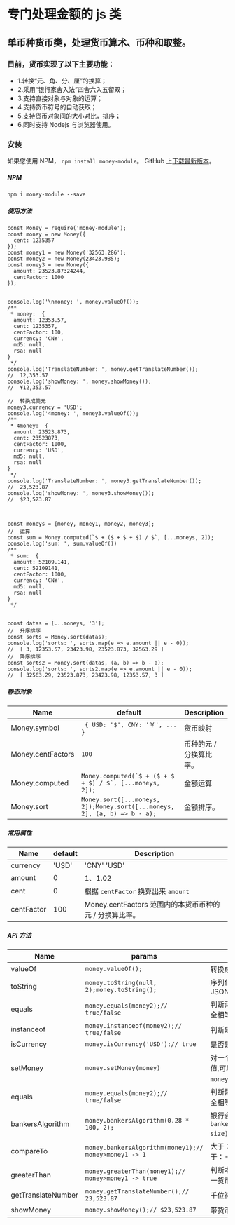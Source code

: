 # 专门处理金额的 js 类

## 单币种货币类，处理货币算术、币种和取整。

### 目前，货币实现了以下主要功能：
 * 1.转换“元、角、分、厘”的换算；
 * 2.采用“银行家舍入法”四舍六入五留双；
 * 3.支持直接对象与对象的运算；
 * 4.支持货币符号的自动获取；
 * 5.支持货币对象间的大小对比，排序；
 * 6.同时支持 Nodejs 与浏览器使用。

### 安装

如果您使用 NPM， `npm install money-module`。 GitHub 上[下载最新版本](https://github.com/TaimuJietai/money-module/releases/tag/1.0.1)。

##### NPM
```
npm i money-module --save
```

##### 使用方法
```
const Money = require('money-module');
const money = new Money({
  cent: 1235357
});
const money1 = new Money('32563.286');
const money2 = new Money(23423.985);
const money3 = new Money({
  amount: 23523.87324244,
  centFactor: 1000
});


console.log('\nmoney: ', money.valueOf());
/**
 * money:  {
  amount: 12353.57,
  cent: 1235357,
  centFactor: 100,
  currency: 'CNY',
  md5: null,
  rsa: null
}
 */
console.log('TranslateNumber: ', money.getTranslateNumber());
//  12,353.57
console.log('showMoney: ', money.showMoney());
//  ¥12,353.57

//  转换成美元
money3.currency = 'USD';
console.log('4money: ', money3.valueOf());
/**
 * 4money:  {
  amount: 23523.873,
  cent: 23523873,
  centFactor: 1000,
  currency: 'USD',
  md5: null,
  rsa: null
}
 */
console.log('TranslateNumber: ', money3.getTranslateNumber());
//  23,523.87
console.log('showMoney: ', money3.showMoney());
//  $23,523.87



const moneys = [money, money1, money2, money3];
//  运算
const sum = Money.computed(`$ + ($ + $ + $) / $`, [...moneys, 2]);
console.log('sum: ', sum.valueOf())
/**
 * sum:  {
  amount: 52109.141,
  cent: 52109141,
  centFactor: 1000,
  currency: 'CNY',
  md5: null,
  rsa: null
}
 */


const datas = [...moneys, '3'];
//  升序排序
const sorts = Money.sort(datas);
console.log('sorts: ', sorts.map(e => e.amount || e - 0));
//  [ 3, 12353.57, 23423.98, 23523.873, 32563.29 ]
//  降序排序
const sorts2 = Money.sort(datas, (a, b) => b - a);
console.log('sorts: ', sorts2.map(e => e.amount || e - 0));
//  [ 32563.29, 23523.873, 23423.98, 12353.57, 3 ]
```

##### 静态对象

| Name                  | default                                                                        | Description                                             |
| --------------------- | ------------------------------------------------------------------------------ | ------------------------------------------------------- |
| Money.symbol          |```  { USD: '$', CNY: '￥', ... }  ```                                          | 货币映射                                                  |
| Money.centFactors     | ``` 100 ```                                                                    | 币种的元 / 分换算比率。                                     |
| Money.computed        | ``` Money.computed(`$ + ($ + $ + $) / $`, [...moneys, 2]); ```                 | 金额运算                                                  |
| Money.sort            | ``` Money.sort([...moneys, 2]);Money.sort([...moneys, 2], (a, b) => b - a); ```| 金额排序。                                                |

##### 常用属性

| Name                  | default                                                      | Description                                             |
| --------------------- | ------------------------------------------------------------ | ------------------------------------------------------- |
| currency              | 'USD'                                                        | 'CNY'   'USD'                                           |
| amount                | 0                                                            | 1、1.02                                                 |
| cent                  | 0                                                            | 根据 `centFactor` 换算出来 `amount`                       |
| centFactor            | 100                                                          | Money.centFactors 范围内的本货币币种的元 / 分换算比率。       |

##### API 方法

| Name                  | params                                                               | Description                                             |
| --------------------- | -------------------------------------------------------------------- | ------------------------------------------------------- |
| valueOf               | ``` money.valueOf(); ```                                             | 转换成普通的 `Object` 对象                                |
| toString              | ``` money.toString(null, 2);money.toString(); ```                    | 序列化，-> JSON.stringify()                              |
| equals                | ``` money.equals(money2);// true/false  ```                          | 判断两个 `money` 对象是否完全相等（通过序列化判断）            |
| instanceof            | ``` money.instanceof(money2);// true/false ```                       | 判断是否同一个金额类型。                                    |
| isCurrency            | ``` money.isCurrency('USD');// true ```                              | 是否是有效的货币类型                                       |
| setMoney              | ``` money.setMoney(money)  ```                                       | 对一个 `money` 对象进行赋值,可以是数字、字符串、`money` 对象   |
| equals                | ``` money.equals(money2);// true/false ```                           | 判断两个 `money` 对象是否完全相等（通过序列化判断）            |
| bankersAlgorithm      | ``` money.bankersAlgorithm(0.28 * 100, 2); ```                       | 银行舍入法运算，`bankersAlgorithm(number, size)`。         |
| compareTo             | ``` money.bankersAlgorithm(money1);// money>money1 -> 1 ```          | 大于：1，等于：0，小于：-1。                                |
| greaterThan           | ``` money.greaterThan(money1);// money>money1 -> true  ```           | 判断本货币对象是否大于另一货币对象 true/false                 |
| getTranslateNumber    | ``` money.getTranslateNumber();// 23,523.87  ```                     | 千位符处理                                                |
| showMoney             | ``` money.showMoney();// $23,523.87 ```                              | 带货币符号的千位符字符串                                    |